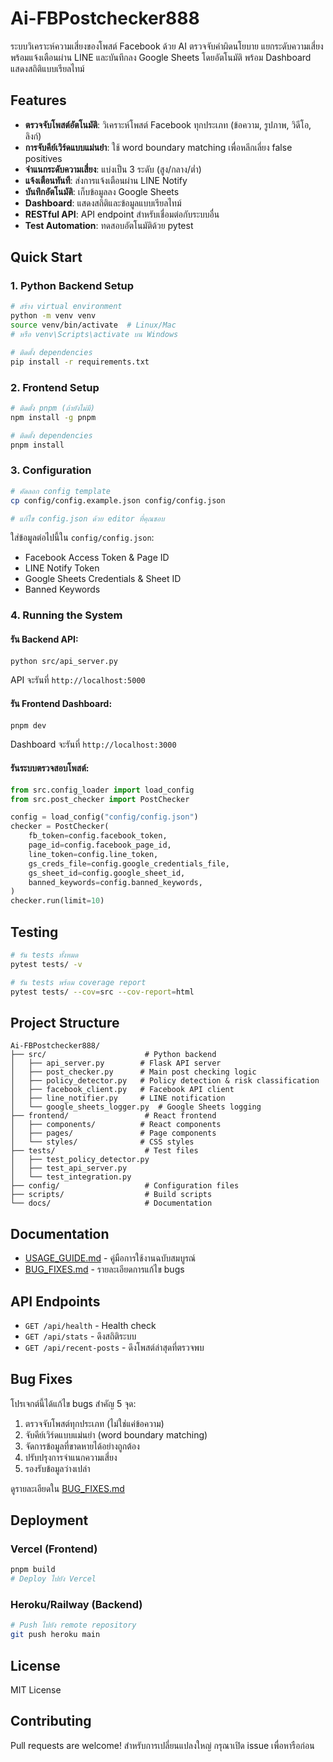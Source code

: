 # Ai-FBPostchecker888

ระบบวิเคราะห์ความเสี่ยงของโพสต์ Facebook ด้วย AI ตรวจจับคำผิดนโยบาย แยกระดับความเสี่ยง พร้อมแจ้งเตือนผ่าน LINE และบันทึกลง Google Sheets โดยอัตโนมัติ พร้อม Dashboard แสดงสถิติแบบเรียลไทม์

## Features

- **ตรวจจับโพสต์อัตโนมัติ**: วิเคราะห์โพสต์ Facebook ทุกประเภท (ข้อความ, รูปภาพ, วิดีโอ, ลิงก์)
- **การจับคีย์เวิร์ดแบบแม่นยำ**: ใช้ word boundary matching เพื่อหลีกเลี่ยง false positives
- **จำแนกระดับความเสี่ยง**: แบ่งเป็น 3 ระดับ (สูง/กลาง/ต่ำ)
- **แจ้งเตือนทันที**: ส่งการแจ้งเตือนผ่าน LINE Notify
- **บันทึกอัตโนมัติ**: เก็บข้อมูลลง Google Sheets
- **Dashboard**: แสดงสถิติและข้อมูลแบบเรียลไทม์
- **RESTful API**: API endpoint สำหรับเชื่อมต่อกับระบบอื่น
- **Test Automation**: ทดสอบอัตโนมัติด้วย pytest

## Quick Start

### 1. Python Backend Setup

```bash
# สร้าง virtual environment
python -m venv venv
source venv/bin/activate  # Linux/Mac
# หรือ venv\Scripts\activate บน Windows

# ติดตั้ง dependencies
pip install -r requirements.txt
```

### 2. Frontend Setup

```bash
# ติดตั้ง pnpm (ถ้ายังไม่มี)
npm install -g pnpm

# ติดตั้ง dependencies
pnpm install
```

### 3. Configuration

```bash
# คัดลอก config template
cp config/config.example.json config/config.json

# แก้ไข config.json ด้วย editor ที่คุณชอบ
```

ใส่ข้อมูลต่อไปนี้ใน `config/config.json`:
- Facebook Access Token & Page ID
- LINE Notify Token
- Google Sheets Credentials & Sheet ID
- Banned Keywords

### 4. Running the System

#### รัน Backend API:
```bash
python src/api_server.py
```
API จะรันที่ `http://localhost:5000`

#### รัน Frontend Dashboard:
```bash
pnpm dev
```
Dashboard จะรันที่ `http://localhost:3000`

#### รันระบบตรวจสอบโพสต์:
```python
from src.config_loader import load_config
from src.post_checker import PostChecker

config = load_config("config/config.json")
checker = PostChecker(
    fb_token=config.facebook_token,
    page_id=config.facebook_page_id,
    line_token=config.line_token,
    gs_creds_file=config.google_credentials_file,
    gs_sheet_id=config.google_sheet_id,
    banned_keywords=config.banned_keywords,
)
checker.run(limit=10)
```

## Testing

```bash
# รัน tests ทั้งหมด
pytest tests/ -v

# รัน tests พร้อม coverage report
pytest tests/ --cov=src --cov-report=html
```

## Project Structure

```
Ai-FBPostchecker888/
├── src/                      # Python backend
│   ├── api_server.py        # Flask API server
│   ├── post_checker.py      # Main post checking logic
│   ├── policy_detector.py   # Policy detection & risk classification
│   ├── facebook_client.py   # Facebook API client
│   ├── line_notifier.py     # LINE notification
│   └── google_sheets_logger.py  # Google Sheets logging
├── frontend/                 # React frontend
│   ├── components/          # React components
│   ├── pages/               # Page components
│   └── styles/              # CSS styles
├── tests/                    # Test files
│   ├── test_policy_detector.py
│   ├── test_api_server.py
│   └── test_integration.py
├── config/                   # Configuration files
├── scripts/                  # Build scripts
└── docs/                     # Documentation

```

## Documentation

- [USAGE_GUIDE.md](./USAGE_GUIDE.md) - คู่มือการใช้งานฉบับสมบูรณ์
- [BUG_FIXES.md](./BUG_FIXES.md) - รายละเอียดการแก้ไข bugs

## API Endpoints

- `GET /api/health` - Health check
- `GET /api/stats` - ดึงสถิติระบบ
- `GET /api/recent-posts` - ดึงโพสต์ล่าสุดที่ตรวจพบ

## Bug Fixes

โปรเจกต์นี้ได้แก้ไข bugs สำคัญ 5 จุด:
1. ตรวจจับโพสต์ทุกประเภท (ไม่ใช่แค่ข้อความ)
2. จับคีย์เวิร์ดแบบแม่นยำ (word boundary matching)
3. จัดการข้อมูลที่ขาดหายได้อย่างถูกต้อง
4. ปรับปรุงการจำแนกความเสี่ยง
5. รองรับข้อมูลว่างเปล่า

ดูรายละเอียดใน [BUG_FIXES.md](./BUG_FIXES.md)

## Deployment

### Vercel (Frontend)
```bash
pnpm build
# Deploy ไปยัง Vercel
```

### Heroku/Railway (Backend)
```bash
# Push ไปยัง remote repository
git push heroku main
```

## License

MIT License

## Contributing

Pull requests are welcome! สำหรับการเปลี่ยนแปลงใหญ่ กรุณาเปิด issue เพื่อหารือก่อน
